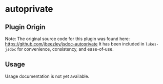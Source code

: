 autoprivate
======================

## Plugin Origin

Note: The original source code for this plugin was found here: https://github.com/jbeezley/jsdoc-autoprivate
It has been included in `lukes-jsdoc` for convenience, consistency, and ease-of-use.

## Usage

Usage documentation is not yet available.
